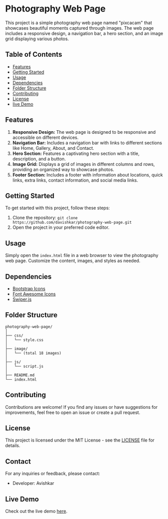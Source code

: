# Photography Web Page

This project is a simple photography web page named "pixcacam" that showcases beautiful moments captured through images. The web page includes a responsive design, a navigation bar, a hero section, and an image grid displaying various photos.

## Table of Contents

- [Features](#features)
- [Getting Started](#getting-started)
- [Usage](#usage)
- [Dependencies](#dependencies)
- [Folder Structure](#folder-structure)
- [Contributing](#contributing)
- [License](#license)
- [live Demo](#live-demo)

## Features

1. **Responsive Design:** The web page is designed to be responsive and accessible on different devices.
2. **Navigation Bar:** Includes a navigation bar with links to different sections like Home, Gallery, About, and Contact.
3. **Hero Section:** Features a captivating hero section with a title, description, and a button.
4. **Image Grid:** Displays a grid of images in different columns and rows, providing an organized way to showcase photos.
5. **Footer Section:** Includes a footer with information about locations, quick links, extra links, contact information, and social media links.

## Getting Started

To get started with this project, follow these steps:

1. Clone the repository: `git clone https://github.com/davishkar/photography-web-page.git`
2. Open the project in your preferred code editor.

## Usage

Simply open the `index.html` file in a web browser to view the photography web page. Customize the content, images, and styles as needed.

## Dependencies

- [Bootstrap Icons](https://icons.getbootstrap.com/)
- [Font Awesome Icons](https://fontawesome.com/)
- [Swiper.js](https://swiperjs.com/)

## Folder Structure

```
photography-web-page/
│
├── css/
│   └── style.css
│
├── image/
│   └── (total 18 images)
│
├── js/
│   └── script.js
│
├── README.md
└── index.html
```

## Contributing

Contributions are welcome! If you find any issues or have suggestions for improvements, feel free to open an issue or create a pull request.

## License

This project is licensed under the MIT License - see the [LICENSE](LICENSE) file for details.

## Contact

For any inquiries or feedback, please contact:

- Developer: Avishkar 

## Live Demo

Check out the live demo [here](https://davishkar.github.io/Photography-Web-Page/).

